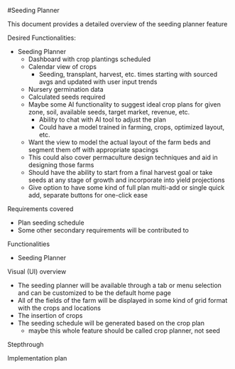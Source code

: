 #Seeding Planner

This document provides a detailed overview of the seeding planner feature

Desired Functionalities:
- Seeding Planner
	- Dashboard with crop plantings scheduled 
	- Calendar view of crops
		- Seeding, transplant, harvest, etc. times starting with sourced avgs and updated with user input trends
	- Nursery germination data
	- Calculated seeds required
	- Maybe some AI functionality to suggest ideal crop plans for given zone, soil, available seeds, target market, revenue, etc.
		- Ability to chat with AI tool to adjust the plan
		- Could have a model trained in farming, crops, optimized layout, etc.
	- Want the view to model the actual layout of the farm beds and segment them off with appropriate spacings
	- This could also cover permaculture design techniques and aid in designing those farms
	- Should have the ability to start from a final harvest goal or take seeds at any stage of growth and incorporate into yield projections
	- Give option to have some kind of full plan multi-add or single quick add, separate buttons for one-click ease

Requirements covered
- Plan seeding schedule
- Some other secondary requirements will be contributed to

Functionalities
- Seeding Planner

Visual (UI) overview
- The seeding planner will be available through a tab or menu selection and can be customized to be the default home page
- All of the fields of the farm will be displayed in some kind of grid format with the crops and locations
- The insertion of crops
- The seeding schedule will be generated based on the crop plan
	- maybe this whole feature should be called crop planner, not seed 

Stepthrough

Implementation plan
